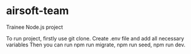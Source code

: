 # airsoft-team
Trainee Node.js project


To run project, firstly use git clone.
Create .env file and add all necessary variables
Then you can run npm run migrate, npm run seed, npm run dev. 
